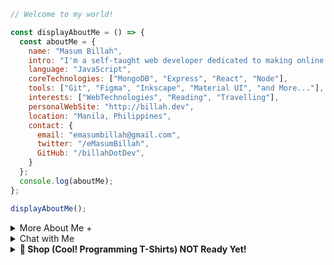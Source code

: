 
```javascript
// Welcome to my world!

const displayAboutMe = () => {
  const aboutMe = {
    name: "Masum Billah",
    intro: "I'm a self-taught web developer dedicated to making online dreams a reality.",
    language: "JavaScript",
    coreTechnologies: ["MongoDB", "Express", "React", "Node"],
    tools: ["Git", "Figma", "Inkscape", "Material UI", "and More..."],
    interests: ["WebTechnologies", "Reading", "Travelling"],
    personalWebSite: "http://billah.dev",
    location: "Manila, Philippines",
    contact: {
      email: "emasumbillah@gmail.com",
      twitter: "/eMasumBillah",
      GitHub: "/billahDotDev",
    }
  };
  console.log(aboutMe);
};

displayAboutMe();
```


<details> 
<summary>More About Me &#43;</summary>
  
```html
🙂 My Story:
I am passionate about JavaScript and web technologies. Before the pandemic, I was a struggling entrepreneur in the clothing industry.
'Cotton Logic' is a company where I hustled as a rainmaker. My business had its ups and downs, which were stressful, but I was learning
something new every day. During the pandemic, I decided to bring my passion into the business. Nowadays, two roles in my real-life game are:
'Web Development Service' and Rainmaking for 'Cotton Logic'. 

👩‍💻 I Speak:
English, Bangla(Native), Taglish, Hindi, and of course JavaScript!

🎓 Certification:
I'm a Bangladesh University of Engineering and Technology (BUET) certified full-stack web developer
on a journey of modern web mastery at the University of Helsinki.

```
</details>

<details> 
<summary>Chat with Me</summary>
<pre> 
There are times when you need someone to listen or give some advice. Book a slot to chat - anything from personal to career, 
Web Development, Graphic design, Digital Marketing, T-Shirt Business, and Mental Health.

<br />
The slots for May and June are fully booked. 
Availability for July will be announced in June on my Twitter account. You can fill out the <a href="https://app.grammarly.com/">Google Form</a> for the programming T-shirt business to get a quick response.
</pre>

</details>

<details>
<summary><strong>🛒 Shop (Cool! Programming T-Shirts) NOT Ready Yet!</strong></summary>

(Not yet ready! I'll upload the products soon...)

<br>
<br>

# Welcome to Cot Log Online Store

<br>
<br>

<table>
  <tr>
    <td align="center">
      <img src="https://oMjA3fDB8MHxzZWFyY2h8M3x8dCUyMHNoaXJ0fGVufDB8fDB8fHww" width="200px">
      <br>
      <strong>JavaScript Men's T-shirt (JST)</strong>
      <br>
      Price: $0.00
    </td>
    <td align="center">
      <img src="https://m.me_.png" width="200px">
      <br>
      <strong>Python Men's T-shirt (PT)</strong>
      <br>
      Price: $0.00
    </td>
    <td align="center">
      <img src="https://m.me.png" width="200px">
      <br>
      <strong>Java Men's T-shirt (JT)</strong>
      <br>
      Price: $0.00
    </td>
    <td align="center">
      <img src="https://example.com/image4.png" width="200px">
      <br>
      <strong>Another T-shirt (AT)</strong>
      <br>
      Price: $0.00
    </td>
    <td align="center">
      <img src="https://example.com/image5.png" width="200px">
      <br>
      <strong>Yet Another T-shirt (YAT)</strong>
      <br>
      Price: $0.00
    </td>
  </tr>
  <tr>
    <td align="center">
      <img src="https://example.com/image6.png" width="200px">
      <br>
      <strong>And Another T-shirt (AAT)</strong>
      <br>
      Price: $0.00
    </td>
    <td align="center">
      <img src="https://example.com/image7.png" width="200px">
      <br>
      <strong>Cool T-shirt (CT)</strong>
      <br>
      Price: $0.00
    </td>
    <td align="center">
      <img src="https://example.com/image8.png" width="200px">
      <br>
      <strong>Awesome T-shirt (AT)</strong>
      <br>
      Price: $0.00
    </td>
    <td align="center">
      <img src="https://example.com/image9.png" width="200px">
      <br>
      <strong>Funky T-shirt (FT)</strong>
      <br>
      Price: $0.00
    </td>
    <td align="center">
      <img src="https://example.com/image10.png" width="200px">
      <br>
      <strong>Geeky T-shirt (GT)</strong>
      <br>
      Price: $0.00
    </td>
  </tr>
</table>

<br>
<br>

### 🛒 How to Order

Ready to get your hands on these awesome products? Here's how:

Send a WhatsApp/telegram/Viber message with the following information:
- Product name and Code(s) or Screenshot(s)
- Quantity
- Shipping address

💸 We'll respond to confirm your order and provide payment instructions.

Or visit our online [store](google.com).

Happy shopping! 🎁
</details>


